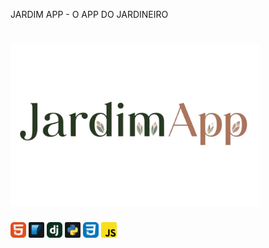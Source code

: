 JARDIM APP - O APP DO JARDINEIRO 

# <img src="imagens/logo.png" alt="Logo Python Dark" width="400px">

<img src="imagens/HTML.svg" alt="Logo Python Dark" width="25px">   <img src="imagens/sqlite.svg" alt="Logo Python Dark" width="25px">     <img src="imagens/Django.svg" alt="Logo Python Dark" width="25px">     <img src="imagens/python.svg" alt="Logo Python Dark" width="25px">     <img src="imagens/CSS.svg" alt="Logo Python Dark" width="25px">     <img src="imagens/javascript.svg" alt="Logo Python Dark" width="25px">









